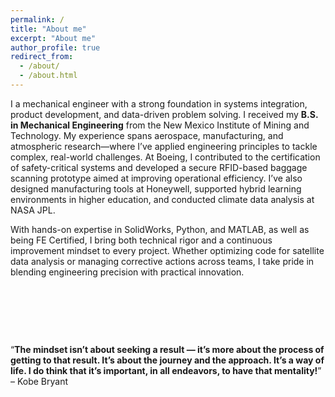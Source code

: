 ```yaml
---
permalink: /
title: "About me"
excerpt: "About me"
author_profile: true
redirect_from: 
  - /about/
  - /about.html
---
```



I a mechanical engineer with a strong foundation in systems integration, product development, and data-driven problem solving. 
I received my **B.S. in Mechanical Engineering** from the New Mexico Institute of Mining and Technology. My experience spans aerospace, manufacturing, and atmospheric research—where I’ve applied engineering principles to tackle complex, real-world challenges. At Boeing, I contributed to the certification of safety-critical systems and developed a secure RFID-based baggage scanning prototype aimed at improving operational efficiency. I’ve also designed manufacturing tools at Honeywell, supported hybrid learning environments in higher education, and conducted climate data analysis at NASA JPL. 

With hands-on expertise in SolidWorks, Python, and MATLAB, as well as being FE Certified, I bring both technical rigor and a continuous improvement mindset to every project. Whether optimizing code for satellite data analysis or managing corrective actions across teams, I take pride in blending engineering precision with practical innovation.


<p>&nbsp;</p>
<p>&nbsp;</p>
<p>&nbsp;</p>

<q>**The mindset isn’t about seeking a result — it’s more about the process of getting to that result. It’s about the journey and the approach. It’s a way of life. I do think that it’s important, in all endeavors, to have that mentality!**</q> &#8211; Kobe Bryant

